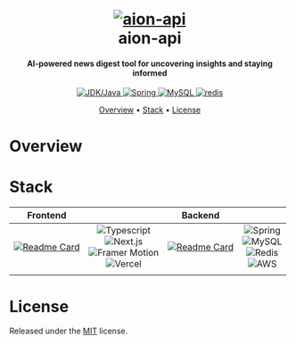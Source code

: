 <h1 align="center">
  <br>
  <a href="https://github.com/euisungkang/aion-api"><img src="https://i.ibb.co/NZjtGdr/logo-no-background.png" alt="aion-api"></a>
  <br>
  aion-api
  <br>
</h1>

<h4 align="center">AI-powered news digest tool for uncovering insights and staying informed</h4>

<p align="center">
  <a href="https://www.oracle.com/java/">
     <img alt="JDK/Java" src="https://img.shields.io/badge/jdk-21-b07219">
  </a>
  <a href="https://spring.io/">
    <img alt="Spring" src="https://img.shields.io/badge/spring-6.0.0%2B-6db52c">
  </a>
  <a href="https://www.mysql.com/">
     <img src="https://img.shields.io/badge/mysql-8.0-027597" alt="MySQL">
  </a>
  <a href="https://redis.io/">
     <img alt="redis" src="https://img.shields.io/badge/redis-7.2-a62723">
  </a>
</p>

<p align="center">
  <a href="#overview">Overview</a>
  •
  <a href="stack">Stack</a>
  •
  <a href="#license">License</a>
</p>

# Overview

# Stack

| Frontend |   | Backend |   |
|---|---|---|---|
| [![Readme Card](https://github-readme-stats.vercel.app/api/pin/?username=euisungkang&repo=aion&theme=transparent)](https://github.com/euisungkang/aion) | <div align="center"><img src="https://img.shields.io/badge/TypeScript-007ACC?style=for-the-badge&logo=typescript&logoColor=white" alt="Typescript"><br><img src="https://img.shields.io/badge/next%20js-000000?style=for-the-badge&logo=nextdotjs&logoColor=white" alt="Next.js"><br><img src="https://img.shields.io/badge/Framer-black?style=for-the-badge&logo=framer&logoColor=blue" alt="Framer Motion"><br><img src="https://img.shields.io/badge/Vercel-000000?style=for-the-badge&logo=vercel&logoColor=white" alt="Vercel"></div> | [![Readme Card](https://github-readme-stats.vercel.app/api/pin/?username=euisungkang&repo=aion-api&theme=transparent)](https://github.com/euisungkang/aion-api) | <div align="center"><img src="https://img.shields.io/badge/Spring-6DB33F?style=for-the-badge&logo=spring&logoColor=white" alt="Spring"><br><img src="https://img.shields.io/badge/MySQL-005C84?style=for-the-badge&logo=mysql&logoColor=white" alt="MySQL"><br><img src="https://img.shields.io/badge/redis-CC0000.svg?&style=for-the-badge&logo=redis&logoColor=white" alt="Redis"><br><img src="https://img.shields.io/badge/Amazon_AWS-FF9900?style=for-the-badge&logo=amazonaws&logoColor=white" alt="AWS"></div> |
|   |   |   |   |

# License

Released under the [MIT](LICENSE) license.
